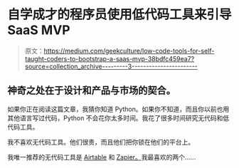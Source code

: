 # 自学成才的程序员使用低代码工具来引导 SaaS MVP

> 原文：<https://medium.com/geekculture/low-code-tools-for-self-taught-coders-to-bootstrap-a-saas-mvp-38bdfc459ea7?source=collection_archive---------3----------------------->

## 神奇之处在于设计和产品与市场的契合。

如果你正在阅读这篇文章，我猜你知道 Python。如果你不知道，而且你以前也用其他语言写过代码，Python 不会花你太多时间。我花了很多时间研究无代码和低代码工具。

我不喜欢无代码工具。他们很贵，而且他们把你锁在他们的平台上。

我唯一推荐的无代码工具是 [Airtable](https://www.airtable.com/) 和 [Zapier。](https://zapier.com/)我最喜欢的两个……